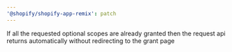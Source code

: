 ```yaml
---
'@shopify/shopify-app-remix': patch
---
```


If all the requested optional scopes are already granted then the request api returns automatically without redirecting to the grant page

